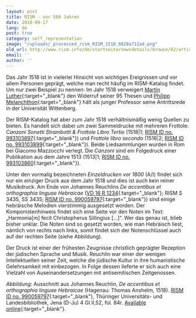 ```yaml
---
layout: post
title: RISM - vor 500 Jahren
date: 2018-09-17
lang: de
post: true
category: self_representation
image: "/uploads/_processed_/csm_RISM_1518_8828a712ad.png"
old_url: http://www.rism.info/de/startseite/newsdetails/browse/62/article/64/rism-500-years-ago.html
email: ''
author: ''
---
```



Das Jahr 1518 ist in vielerlei Hinsicht von wichtigen Ereignissen und vor allem Personen geprägt, welche man recht häufig im RISM-Katalog findet. Um nur zwei Beispiel zu nennen: Im Jahr 1518 verweigert [Martin Luther](https://opac.rism.info/metaopac/perma.do?v=rism&q=-1%3d%22pe133052%22){:target="_blank"} den Widerruf seiner 95 Thesen und [Philipp Melanchthon](https://opac.rism.info/metaopac/perma.do;jsessionid=59FA319710E68840147C5C2B55ED055E.touch02?v=rism&q=-1%3d%22pe87925%22){:target="_blank"} hält als junger Professor seine Antrittsrede in der Universität Wittenberg.

Der RISM-Katalog hat aber zum Jahr 1518 verhältnismäßig wenig Quellen zu bieten. Es handelt sich dabei um zwei Sammeldrucke mit mehreren Frottole: _Canzoni Sonetti Strambotti & Frottole Libro Tertio_ (1518|1; [RISM ID no. 993103897](https://opac.rism.info/search?id=00000993103897&View=rism){:target="_blank"}) und _Frottole libro secondo_ (1518|2; [RISM ID no. 993103899](https://opac.rism.info/search?id=00000993103899&View=rism){:target="_blank"}). Beide Liedsammlungen wurden in Rom bei Giacomo Mazzocchi verlegt. Die _Canzoni_ sind ein Folgedruck einer Publikation aus dem Jahre 1513 (1513|1; [RISM ID no. 993103860](https://opac.rism.info/search?id=00000993103860&View=rism){:target="_blank"}).

Unter den vormalig bezeichneten _Einzeldrucken vor 1800_ (A/I) findet sich nur ein einziger Druck aus dem Jahr 1518 und dies ist auch kein reiner Musikdruck. Am Ende von Johannes Reuchlins _De accentibus et orthographia linguae Hebraicae_ ([VD 16 R 1234](http://gateway-bayern.de/VD16+R+1234){:target="_blank"}; RISM S 3435, SS 3435; [RISM ID no. 990059797](https://opac.rism.info/search?id=00000990059797&View=rism){:target="_blank"}) sind einige hebräische Melodien vierstimmig ausgesetzt worden. Der Komponistenhinweis findet sich eine Seite vor den Noten im Text: „Harmonia[m] fecit Christopherus Sillingius […]“. Wer das genau ist, blieb bisher unklar. Die Noten sind so gesetzt worden, wie man Hebräisch liest, nämlich von rechts nach links, somit findet sich der Notenschlüssel auch auf der rechten Seite (siehe Abbildung).

Der Druck ist einer der frühesten Zeugnisse christlich geprägter Rezeption der jüdischen Sprache und Musik. Reuchlin war einer der wenigen Intellektuellen seiner Zeit, welche die jüdische Kultur in ihre humanistische Gelehrsamkeit mit einbezogen. In Folge dessen lieferte er sich auch eine Vielzahl von Auseinandersetzungen mit antisemitischen Zeitgenossen.

_Abbildung_: Ausschnitt aus Johannes Reuchlin, _De accentibus et orthographia linguae Hebraicae_ (Hagenau: Thomas Anshelm, 1518). [RISM ID no. 990059797](https://opac.rism.info/search?id=00000990059797&View=rism){:target="_blank"}, Thüringer Universitäts- und Landesbibliothek, Jena (D-Ju) 4 Gl.II,52, fol. 84r. [Available online](http://nbn-resolving.de/urn/resolver.pl?urn=urn:nbn:de:urmel-368e133e-4324-4a26-b959-19595fa56b750){:target="_blank"}.



<script type="text/javascript">var switchTo5x=true;</script><script type="text/javascript" src="http://w.sharethis.com/button/buttons.js"></script><script type="text/javascript">stLight.options({publisher: "9b601438-1ce1-49d8-bfd7-9cff5df54c17", doNotHash: false, doNotCopy: false, hashAddressBar: false});</script>